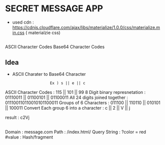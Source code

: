 # SECRET MESSAGE APP

- used cdn : https://cdnjs.cloudflare.com/ajax/libs/materialize/1.0.0/css/materialize.min.css ( materialzie css)

##

ASCII Character Codes
Base64 Character Codes

## Idea

- ASCII Charater to Base64 Character

                       Ex ) s || e || c

ASCII Character Codes : 115 || 101 || 99
8 Digit binary represnetation : 01110011 || 01100101 || 01100011
All 24 digits joined together : 011100110110010101100011
Groups of 6 Characters : 011100 || 110110 || 010101 || 100011
Convert Each group 6 into a character : c || 2 || V || j

result : c2Vj

##

Domain : message.com
Path : /index.html/
Query String : ?color = red
#value : Hash/fragment
